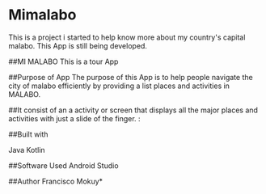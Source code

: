 # Mimalabo
This is a project i started to help know more about my country's capital malabo. This App is still being developed.

##MI MALABO
This is a tour App

##Purpose of App
The purpose of this App is to help people navigate the city of malabo efficiently by providing a list places and activities in MALABO.

##It consist of an a activity or screen that displays all the major places and activities with just a slide of the finger. :


##Built with

Java
Kotlin

##Software Used
Android Studio

##Author
Francisco Mokuy*
